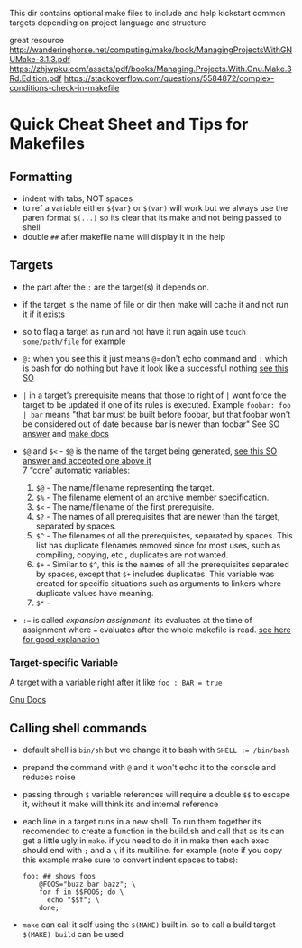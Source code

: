 This dir contains optional make files to include and help kickstart common targets depending on project language and structure

great resource
http://wanderinghorse.net/computing/make/book/ManagingProjectsWithGNUMake-3.1.3.pdf
https://zhjwpku.com/assets/pdf/books/Managing.Projects.With.Gnu.Make.3Rd.Edition.pdf
https://stackoverflow.com/questions/5584872/complex-conditions-check-in-makefile

# Quick Cheat Sheet and Tips for Makefiles

## Formatting

- indent with tabs, NOT spaces
- to ref a variable either `${var}` or `$(var)` will work but we always use the paren format `$(...)`
  so its clear that its make and not being passed to shell
- double `##` after makefile name will display it in the help

## Targets

- the part after the `:` are the target(s) it depends on. 
- if the target is the name of file or dir then make will cache it and not run it if it exists
- so to flag a target as run and not have it run again use `touch some/path/file` for example
- `@:` when you see this it just means `@`=don't echo command and `:` which is bash for do nothing 
  but have it look like a successful nothing [see this SO](https://stackoverflow.com/questions/8610799/what-does-at-symbol-colon-mean-in-a-makefile)
- `|` in a target’s prerequisite means that those to right of `|` wont force the target to be updated if one of its rules is executed. Example `foobar: foo | bar` means "that bar must be built before foobar, but that foobar won't be considered out of date because bar is newer than foobar" See [SO answer](https://stackoverflow.com/questions/52821513/symbol-in-dependency) and [make docs](https://www.gnu.org/software/make/manual/make.html#Prerequisite-Types)
- `$@` and `$<` - `$@` is the name of the target being generated, 
  [see this SO answer and accepted one above it](https://stackoverflow.com/questions/3220277/what-do-the-makefile-symbols-and-mean/37701195#37701195) \
  7 “core” automatic variables:

    1. `$@` - The name/filename representing the target.
    2. `$%` - The filename element of an archive member specification.
    3. `$<` - The name/filename of the first prerequisite.
    4. `$?` - The names of all prerequisites that are newer than the target, separated by spaces.
    5. `$^` - The filenames of all the prerequisites, separated by spaces. 
        This list has duplicate filenames removed since for most uses, such as compiling, copying, etc., duplicates are not wanted.
    6. `$+` - Similar to `$^`, this is the names of all the prerequisites separated by spaces, except that `$+` includes duplicates. This variable was created for specific situations such as arguments to linkers where duplicate values have meaning.
    7. `$*` -

- `:=` is called _expansion assignment_. its evaluates at the time of assignment where `=` evaluates after the whole makefile is read. [see here for good explanation](https://andylinuxblog.blogspot.com/2015/06/what-is-colon-equals-sign-in-makefiles.html)   

### Target-specific Variable

A target with a variable right after it like `foo : BAR = true`

[Gnu Docs](https://www.gnu.org/software/make/manual/html_node/Target_002dspecific.html)

## Calling shell commands

- default shell is `bin/sh` but we change it to bash with `SHELL := /bin/bash`

- prepend the command with `@` and it won't echo it to the console and reduces noise

- passing through `$` variable references will require a double `$$` to escape it, without it make will think
  its and internal reference

- each line in a target runs in a new shell. To run them together its recomended to create a
  function in the build.sh and call that as its can get a little ugly in `make`. 
  if you need to do it in make then each exec should end 
  with `;` and a `\` if its multiline. for example (note if you copy this example make sure to convert indent spaces to tabs):
  ```
  foo: ## shows foos
      @FOOS="buzz bar bazz"; \
      for f in $$FOOS; do \
        echo "$$f"; \
      done;
  ```

- `make` can call it self using the `$(MAKE)` built in. so to call a build target `$(MAKE) build` can be used
